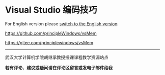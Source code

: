 # Visual Studio 编码技巧

For English version please [switch to the English version](readme.md)

[^_^]:
https://github.com/principleWindows/vsMem

[^_^]:
https://gitee.com/principlewindows/vsMem

**********************************

武汉大学计算机学院胡继承教授授课课程教学资源站点

**若有评论、建议或疑问请在评论区留言或发电子邮件给我**


